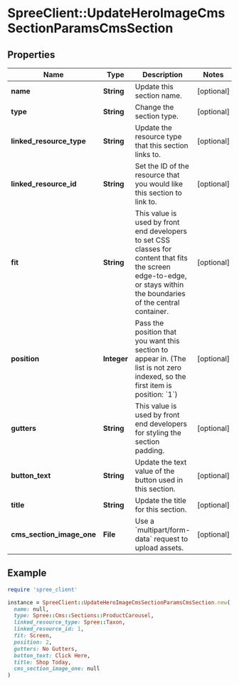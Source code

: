 # SpreeClient::UpdateHeroImageCmsSectionParamsCmsSection

## Properties

| Name | Type | Description | Notes |
| ---- | ---- | ----------- | ----- |
| **name** | **String** | Update this section name. | [optional] |
| **type** | **String** | Change the section type. | [optional] |
| **linked_resource_type** | **String** | Update the resource type that this section links to. | [optional] |
| **linked_resource_id** | **String** | Set the ID of the resource that you would like this section to link to. | [optional] |
| **fit** | **String** | This value is used by front end developers to set CSS classes for content that fits the screen edge-to-edge, or stays within the boundaries of the central container. | [optional] |
| **position** | **Integer** | Pass the position that you want this section to appear in. (The list is not zero indexed, so the first item is position: &#x60;1&#x60;) | [optional] |
| **gutters** | **String** | This value is used by front end developers for styling the section padding. | [optional] |
| **button_text** | **String** | Update the text value of the button used in this section. | [optional] |
| **title** | **String** | Update the title for this section. | [optional] |
| **cms_section_image_one** | **File** | Use a &#x60;multipart/form-data&#x60; request to upload assets. | [optional] |

## Example

```ruby
require 'spree_client'

instance = SpreeClient::UpdateHeroImageCmsSectionParamsCmsSection.new(
  name: null,
  type: Spree::Cms::Sections::ProductCarousel,
  linked_resource_type: Spree::Taxon,
  linked_resource_id: 1,
  fit: Screen,
  position: 2,
  gutters: No Gutters,
  button_text: Click Here,
  title: Shop Today,
  cms_section_image_one: null
)
```

